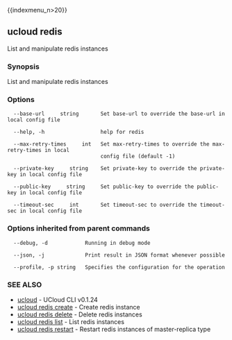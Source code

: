 {{indexmenu_n>20}}

## ucloud redis

List and manipulate redis instances

### Synopsis

List and manipulate redis instances

### Options

```
  --base-url     string       Set base-url to override the base-url in local config file 

  --help, -h                  help for redis 

  --max-retry-times     int   Set max-retry-times to override the max-retry-times in local
                              config file (default -1) 

  --private-key     string    Set private-key to override the private-key in local config file 

  --public-key     string     Set public-key to override the public-key in local config file 

  --timeout-sec     int       Set timeout-sec to override the timeout-sec in local config file 

```

### Options inherited from parent commands

```
  --debug, -d            Running in debug mode 

  --json, -j             Print result in JSON format whenever possible 

  --profile, -p string   Specifies the configuration for the operation 

```

### SEE ALSO

* [ucloud](software/cli/cmd/ucloud)	 - UCloud CLI v0.1.24
* [ucloud redis create](software/cli/cmd/ucloud/redis/create)	 - Create redis instance
* [ucloud redis delete](software/cli/cmd/ucloud/redis/delete)	 - Delete redis instances
* [ucloud redis list](software/cli/cmd/ucloud/redis/list)	 - List redis instances
* [ucloud redis restart](software/cli/cmd/ucloud/redis/restart)	 - Restart redis instances of master-replica type

